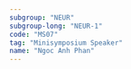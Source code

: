 ```yaml
---
subgroup: "NEUR"
subgroup-long: "NEUR-1"
code: "MS07"
tag: "Minisymposium Speaker"
name: "Ngoc Anh Phan"
---
```

